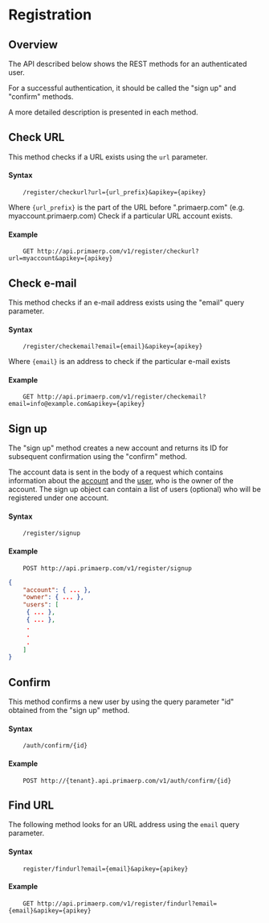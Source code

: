 Registration
==

## Overview

The API described below shows the REST methods for an authenticated user.

For a successful authentication, it should be called the "sign up" and "confirm" methods.

A more detailed description is presented in each method.

## Check URL

This method checks if a URL exists using the `url` parameter.

#### Syntax

		/register/checkurl?url={url_prefix}&apikey={apikey}

Where `{url_prefix}` is the part of the URL before ".primaerp.com" (e.g. myaccount.primaerp.com) Check if a particular URL account exists.

#### Example

		GET http://api.primaerp.com/v1/register/checkurl?url=myaccount&apikey={apikey}

## Check e-mail

This method checks if an e-mail address exists using the "email" query parameter.

#### Syntax

		/register/checkemail?email={email}&apikey={apikey}

Where `{email}` is an address to check if the particular e-mail exists

#### Example

		GET http://api.primaerp.com/v1/register/checkemail?email=info@example.com&apikey={apikey}

## Sign up

The "sign up" method creates a new account and returns its ID for subsequent confirmation using the "confirm" method.

The account data is sent in the body of a request which contains information about 
the [account](../resources/core/account.md) and the [user](../resources/core/user.md), who is the owner of the account. 
The sign up object can contain a list of users (optional) who will be registered under one account.

#### Syntax

		/register/signup

#### Example

		POST http://api.primaerp.com/v1/register/signup

```JSON
{
	"account": { ... },
	"owner": { ... },
	"users": [
	 { ... },
	 { ... },
	 .
	 .
	 .
	]
}
```

## Confirm

This method confirms a new user by using the query parameter "id" obtained from the "sign up" method.

#### Syntax

		/auth/confirm/{id}

#### Example

		POST http://{tenant}.api.primaerp.com/v1/auth/confirm/{id}

## Find URL

The following method looks for an URL address using the `email` query parameter.

#### Syntax

		register/findurl?email={email}&apikey={apikey}

#### Example

		GET http://api.primaerp.com/v1/register/findurl?email={email}&apikey={apikey}
